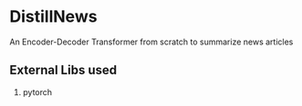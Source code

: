 # DistillNews
An Encoder-Decoder Transformer from scratch to summarize news articles

## External Libs used 
1. pytorch 
